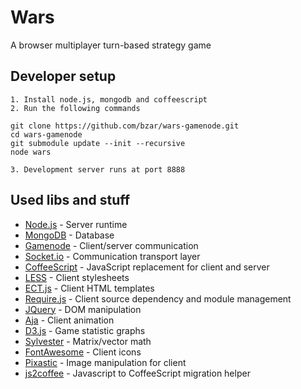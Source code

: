 Wars
====
A browser multiplayer turn-based strategy game

Developer setup
---------------
    1. Install node.js, mongodb and coffeescript
    2. Run the following commands
 
    git clone https://github.com/bzar/wars-gamenode.git 
    cd wars-gamenode 
    git submodule update --init --recursive
    node wars
    
    3. Development server runs at port 8888
 
Used libs and stuff
-------------------
 *  [Node.js][] - Server runtime
 *  [MongoDB] - Database
 *  [Gamenode][] - Client/server communication
   *  [Socket.io] - Communication transport layer
 *  [CoffeeScript][] - JavaScript replacement for client and server
 *  [LESS][] - Client stylesheets
 *  [ECT.js][] - Client HTML templates
 *  [Require.js][] - Client source dependency and module management
 *  [JQuery][] - DOM manipulation
 *  [Aja][] - Client animation
 *  [D3.js][] - Game statistic graphs
 *  [Sylvester][] - Matrix/vector math
 *  [FontAwesome][] - Client icons
 *  [Pixastic][] - Image manipulation for client
 *  [js2coffee][] - Javascript to CoffeeScript migration helper
 
[Node.js]: http://nodejs.org
[MongoDB]: http://www.mongodb.org/
[Gamenode]: https://github.com/bzar/gamenode
[Socket.io]: http://socket.io/
[CoffeeScript]: http://coffeescript.org
[LESS]: http://lesscss.org/
[ECT.js]: http://ectjs.com
[Require.js]: http://requirejs.org
[JQuery]: http://jquery.com/
[Aja]: https://github.com/bzar/aja
[D3.js]: http://d3js.org/
[Sylvester]: http://sylvester.jcoglan.com
[FontAwesome]: http://fortawesome.github.com/Font-Awesome/
[Pixastic]: http://www.pixastic.com
[js2coffee]: http://js2coffee.org/
